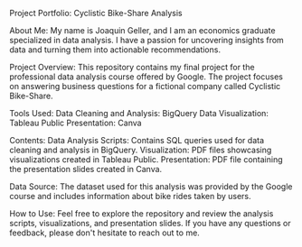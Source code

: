 Project Portfolio: Cyclistic Bike-Share Analysis

About Me:
  My name is Joaquin Geller, and I am an economics graduate specialized in data analysis. I have a passion for uncovering insights from data and turning them into actionable recommendations.

Project Overview:
  This repository contains my final project for the professional data analysis course offered by Google. The project focuses on answering business questions for a fictional company called Cyclistic Bike-Share.

Tools Used:
  Data Cleaning and Analysis: BigQuery
  Data Visualization: Tableau Public
  Presentation: Canva
  
Contents:
  Data Analysis Scripts: Contains SQL queries used for data cleaning and analysis in BigQuery.
  Visualization: PDF files showcasing visualizations created in Tableau Public.
  Presentation: PDF file containing the presentation slides created in Canva.
  
Data Source:
  The dataset used for this analysis was provided by the Google course and includes information about bike rides taken by users.

How to Use:
  Feel free to explore the repository and review the analysis scripts, visualizations, and presentation slides. If you have any questions or feedback, please don't hesitate to reach out to me.
